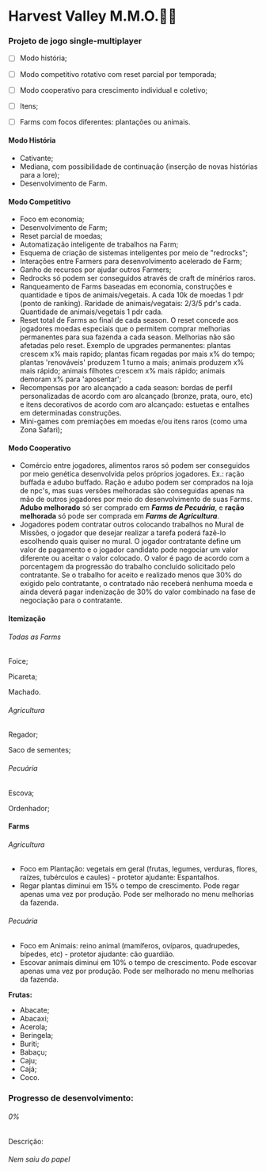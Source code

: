 # Harvest Valley M.M.O.🌾🌱

### Projeto de jogo single-multiplayer

- [ ] Modo história;
- [ ] Modo competitivo rotativo com reset parcial por temporada;
- [ ] Modo cooperativo para crescimento individual e coletivo;
- [ ] Itens;
- [ ] Farms com focos diferentes: plantações ou animais.



#### Modo História

- Cativante;
- Mediana, com possibilidade de continuação (inserção de novas histórias para a lore);
- Desenvolvimento de Farm.



#### Modo Competitivo

- Foco em economia;
- Desenvolvimento de Farm;
- Reset parcial de moedas;
- Automatização inteligente de trabalhos na Farm;
- Esquema de criação de sistemas inteligentes por meio de "redrocks";
- Interações entre Farmers para desenvolvimento acelerado de Farm;
- Ganho de recursos por ajudar outros Farmers;
- Redrocks só podem ser conseguidos através de craft de minérios raros.
- Ranqueamento de Farms baseadas em economia, construções e quantidade e tipos de animais/vegetais. A cada 10k de moedas 1 pdr (ponto de ranking). Raridade de animais/vegatais: 2/3/5 pdr's cada. Quantidade de animais/vegetais 1 pdr cada.
- Reset total de Farms ao final de cada season. O reset concede aos jogadores moedas especiais que o permitem comprar melhorias permanentes para sua fazenda a cada season. Melhorias não são afetadas pelo reset. Exemplo de upgrades permanentes: plantas crescem x% mais rapido; plantas ficam regadas por mais x% do tempo; plantas 'renováveis' produzem 1 turno a mais; animais produzem x% mais rápido; animais filhotes crescem x% mais rápido; animais demoram x% para 'aposentar';
- Recompensas por aro alcançado a cada season: bordas de perfil personalizadas de acordo com aro alcançado (bronze, prata, ouro, etc) e itens decorativos de acordo com aro alcançado: estuetas e entalhes em determinadas construções.
- Mini-games com premiações em moedas e/ou itens raros (como uma Zona Safari);



#### Modo Cooperativo

- Comércio entre jogadores, alimentos raros só podem ser conseguidos por meio genética desenvolvida pelos próprios jogadores. Ex.: ração buffada e adubo buffado. Ração e adubo podem ser comprados na loja de npc's, mas suas versões melhoradas são conseguidas apenas na mão de outros jogadores por meio do desenvolvimento de suas Farms. **Adubo melhorado** só ser comprado em **_Farms de Pecuária_**, e **ração melhorada** só pode ser comprada em **_Farms de Agricultura_**.
- Jogadores podem contratar outros colocando trabalhos no Mural de Missões, o jogador que desejar realizar a tarefa poderá fazê-lo escolhendo quais quiser no mural. O jogador contratante define um valor de pagamento e o jogador candidato pode negociar um valor diferente ou aceitar o valor colocado. O valor é pago de acordo com a porcentagem da progressão do trabalho concluído solicitado pelo contratante. Se o trabalho for aceito e realizado menos que 30% do exigido pelo contratante, o contratado não receberá nenhuma moeda e ainda deverá pagar indenização de 30% do valor combinado na fase de negociação para o contratante.



#### Itemização

###### Todas as Farms

Foice;

Picareta;

Machado.



###### Agricultura

Regador;

Saco de sementes;



###### Pecuária

Escova;

Ordenhador;



#### Farms

###### Agricultura

- Foco em Plantação: vegetais em geral (frutas, legumes, verduras, flores, raízes, tubérculos e caules) - protetor ajudante: Espantalhos.
- Regar plantas diminui em 15% o tempo de crescimento. Pode regar apenas uma vez por produção. Pode ser melhorado no menu melhorias da fazenda.



###### Pecuária

- Foco em Animais: reino animal (mamíferos, ovíparos, quadrupedes, bípedes, etc) - protetor ajudante: cão guardião.
- Escovar animais diminui em 10% o tempo de crescimento. Pode escovar apenas uma vez por produção. Pode ser melhorado no menu melhorias da fazenda.



**Frutas:**

- Abacate;
- Abacaxi;
- Acerola;
- Beringela;
- Buriti;
- Babaçu;
- Caju;
- Cajá;
- Coco.




### Progresso de desenvolvimento:

###### 0%


Descrição:

###### Nem saiu do papel
